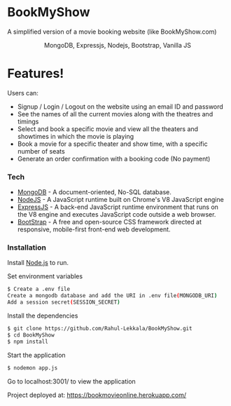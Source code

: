 # BookMyShow
A simplified version of a movie booking website (like BookMyShow.com)
<p align="center">
MongoDB, Expressjs, Nodejs, Bootstrap, Vanilla JS
</p>

# Features!

Users can:
- Signup / Login / Logout on the website using an email ID and password
- See the names of all the current movies along with the theatres and timings
- Select and book a specific movie and view all the theaters and showtimes in which the movie is playing
- Book a movie for a specific theater and show time, with a specific number of seats
- Generate an order confirmation with a booking code (No payment)

### Tech
* [MongoDB](https://www.mongodb.com/) - A document-oriented, No-SQL database.
* [NodeJS](https://nodejs.org/) - A JavaScript runtime built on Chrome's V8 JavaScript engine
* [ExpressJS](https://expressjs.com/) - A back-end JavaScript runtime environment that runs on the V8 engine and executes JavaScript code outside a web browser.
* [BootStrap](https://getbootstrap.com/) - A free and open-source CSS framework directed at responsive, mobile-first front-end web development.

### Installation

Install [Node.js](https://nodejs.org/)  to run.

Set environment variables 

```sh
$ Create a .env file 
Create a mongodb database and add the URI in .env file(MONGODB_URI)
Add a session secret(SESSION_SECRET)
```

Install the dependencies

```sh
$ git clone https://github.com/Rahul-Lekkala/BookMyShow.git
$ cd BookMyShow
$ npm install
```

Start the application
```sh
$ nodemon app.js
```

Go to localhost:3001/ to view the application

Project deployed at: https://bookmovieonline.herokuapp.com/
